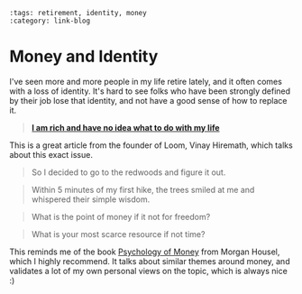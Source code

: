 ```{post} Jan 2, 2025
:tags: retirement, identity, money
:category: link-blog
```

# Money and Identity

I've seen more and more people in my life retire lately,
and it often comes with a loss of identity.
It's hard to see folks who have been strongly defined by their job lose that identity,
and not have a good sense of how to replace it.

> **[I am rich and have no idea what to do with my life](https://vinay.sh/i-am-rich-and-have-no-idea-what-to-do-with-my-life/)**

This is a great article from the founder of Loom, Vinay Hiremath,
which talks about this exact issue.

> So I decided to go to the redwoods and figure it out.

> Within 5 minutes of my first hike, the trees smiled at me and whispered their simple wisdom.

> What is the point of money if it not for freedom?

> What is your most scarce resource if not time?

This reminds me of the book [Psychology of Money](https://www.goodreads.com/book/show/49989169-the-psychology-of-money) from Morgan Housel,
which I highly recommend.
It talks about similar themes around money,
and validates a lot of my own personal views on the topic,
which is always nice :)
